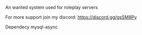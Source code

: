 An wanted system used for roleplay servers

For more support join my discord:  https://discord.gg/gsSM8Py

Dependecy mysql-async
